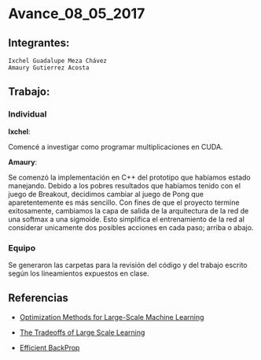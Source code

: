# Avance_08_05_2017
## Integrantes:

    Ixchel Guadalupe Meza Chávez  
    Amaury Gutierrez Acosta  

## Trabajo:
### Individual

**Ixchel**:  

Comencé a investigar como programar multiplicaciones en CUDA.

**Amaury**:

Se comenzó la implementación en C++ del prototipo que habíamos estado manejando. Debido a los pobres resultados que habíamos tenido con el juego de Breakout, decidimos cambiar al juego de Pong que aparetentemente es más sencillo. Con fines de que el proyecto termine exitosamente, cambiamos la capa de salida de la arquitectura de la red de una softmax a una sigmoide. Esto simplifica el entrenamiento de la red al considerar unicamente dos posibles acciones en cada paso; arriba o abajo.  

### Equipo

Se generaron las carpetas para la revisión del código y del trabajo escrito según los lineamientos expuestos en clase.

 ## Referencias
 
 - [Optimization Methods for Large-Scale Machine Learning](http://leon.bottou.org/publications/pdf/tr-optml-2016.pdf)

 - [The Tradeoffs of Large Scale Learning](http://leon.bottou.org/publications/pdf/nips-2007.pdf)

 - [Efficient BackProp](http://yann.lecun.com/exdb/publis/pdf/lecun-98b.pdf)

